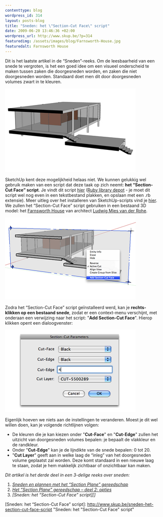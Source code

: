 ```yaml
--- 
contenttype: blog
wordpress_id: 314
layout: posts-blog
title: "Sneden: het \"Section-Cut Face\" script"
date: 2009-06-20 13:46:36 +02:00
wordpress_url: http://www.skup.be/?p=314
featuredimg: /assets/images/blog/Farnsworth-House.jpg
featuredalt: Farnsworth House
---
```

Dit is het laatste artikel in de “Sneden”-reeks. Om de leesbaarheid van
een snede te vergroten, is het een goed idee om een visueel onderscheid
te maken tussen zaken die doorgesneden worden, en zaken die niet
doorgesneden worden. Standaard doet men dit door doorgesneden volumes
zwart in te kleuren.

![Farnsworth House][]

SketchUp kent deze mogelijkheid helaas niet. We kunnen gelukkig wel
gebruik maken van een script dat deze taak op zich neemt: **het
“Section-Cut Face” script**. Je vindt dit script [hier][] ([Ruby library
depot][] - je moet dit script wel nog even in een tekstbestand plakken,
en opslaan met een .rb extensie). Meer uitleg over het installeren van
SketchUp-scripts vind je [hier][1]. We zullen het “Section-Cut Face”
script gebruiken in een bestaand 3D model: het [Farnsworth House][2] van
architect [Ludwig Mies van der Rohe][].

![Section-Cut Face context][]

Zodra het “Section-Cut Face” script geïnstalleerd werd, kan je
**rechts-klikken op een bestaand snede**, zodat er een context-menu
verschijnt, met onderaan een verwijzing naar het script: "**Add
Section-Cut Face**". Hierop klikken opent een dialoogvenster:

![Section-Cut Face dialoog][]

Eigenlijk hoeven we niets aan de instellingen te veranderen. Moest je
dit wel willen doen, kan je volgende richtlijnen volgen:

-   De kleuren die je kan kiezen onder "**Cut-Face**" en "**Cut-Edge**"
    zullen het uitzicht van doorgesneden volumes bepalen: je bepaalt de
    vlakkleur en de randkleur.
-   Onder "**Cut-Edge**" kan je de lijndikte van de snede bepalen: 0 tot
    20.
-   "**Cut Layer**" geeft aan in welke laag de “inleg” van het
    doorgesneden volume geplaatst zal worden. Deze komt standaard in een
    nieuwe laag te staan, zodat je hem makkelijk zichtbaar of
    onzichtbaar kan maken.

*Dit artikel is het derde deel in een 3-delige reeks over sneden:*

1.  *[Sneden en plannen met het “Section Plane” gereedschap][]*
2.  *[Het “Section Plane” gereedschap – deel 2: opties][]*
3.  *[Sneden: het “Section-Cut Face” script][]*

[hier]: http://www.crai.archi.fr/RubyLibraryDepot/Ruby/SectionCutface.rb "Ruby library depot - Section-Cut Face"

[Ruby library depot]: http://www.crai.archi.fr/RubyLibraryDepot/Ruby/RUBY_Library_Depot.htm "Ruby library depot"

[1]: http://www.skup.be/sketchup-uitbreiden-met-scripts/ "SKUP - scripts"

[2]: http://sketchup.google.com/3dwarehouse/details?mid=c9359236bc1dcda8b39026ead5439850&prevstart=48 "3D Warehouse - Farnsworth House"

[Ludwig Mies van der Rohe]: http://nl.wikipedia.org/wiki/Ludwig_Mies_van_der_Rohe "Wikipedia - Ludwig Mies van der Rohe"

[Sneden en plannen met het “Section Plane” gereedschap]: ../sneden-en-plannen-met-het-section-plane-gereedschap/ "Sneden en plannen met het “Section Plane” gereedschap"

[Het “Section Plane” gereedschap – deel 2: opties]: ../het-“section-plane”-gereedschap-deel-2-opties/ "Het “Section Plane” gereedschap – deel 2: opties"

[Sneden: het “Section-Cut Face” script]: http://www.skup.be/sneden-het-section-cut-face-script "Sneden: het "Section-Cut Face" script"



[Farnsworth House]: /assets/images/blog/Farnsworth-House.jpg "Farnsworth House"

[Section-Cut Face context]: /assets/images/blog/Section-Cut-Face-context.png "Section-Cut Face context"

[Section-Cut Face dialoog]: /assets/images/blog/Section-Cut-Face-dialoog.png "Section-Cut Face dialoog"